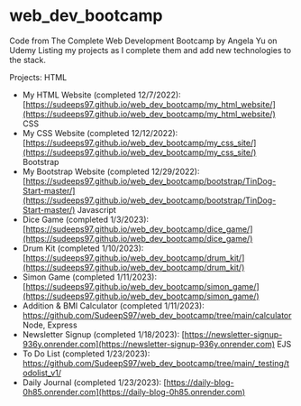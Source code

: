 # web_dev_bootcamp
Code from The Complete Web Development Bootcamp by Angela Yu on Udemy
Listing my projects as I complete them and add new technologies to the stack.

Projects:
HTML
- My HTML Website (completed 12/7/2022): [https://sudeeps97.github.io/web_dev_bootcamp/my_html_website/](https://sudeeps97.github.io/web_dev_bootcamp/my_html_website/)
CSS
- My CSS Website (completed 12/12/2022): [https://sudeeps97.github.io/web_dev_bootcamp/my_css_site/](https://sudeeps97.github.io/web_dev_bootcamp/my_css_site/)
Bootstrap
- My Bootstrap Website (completed 12/29/2022): [https://sudeeps97.github.io/web_dev_bootcamp/bootstrap/TinDog-Start-master/](https://sudeeps97.github.io/web_dev_bootcamp/bootstrap/TinDog-Start-master/)
Javascript
- Dice Game (completed 1/3/2023): [https://sudeeps97.github.io/web_dev_bootcamp/dice_game/](https://sudeeps97.github.io/web_dev_bootcamp/dice_game/)
- Drum Kit (completed 1/10/2023): [https://sudeeps97.github.io/web_dev_bootcamp/drum_kit/](https://sudeeps97.github.io/web_dev_bootcamp/drum_kit/)
- Simon Game (completed 1/11/2023): [https://sudeeps97.github.io/web_dev_bootcamp/simon_game/](https://sudeeps97.github.io/web_dev_bootcamp/simon_game/)
- Addition & BMI Calculator (completed 1/11/2023): https://github.com/SudeepS97/web_dev_bootcamp/tree/main/calculator
Node, Express
- Newsletter Signup (completed 1/18/2023): [https://newsletter-signup-936y.onrender.com](https://newsletter-signup-936y.onrender.com)
EJS
- To Do List (completed 1/23/2023): https://github.com/SudeepS97/web_dev_bootcamp/tree/main/_testing/todolist_v1/
- Daily Journal (completed 1/23/2023): [https://daily-blog-0h85.onrender.com](https://daily-blog-0h85.onrender.com)
